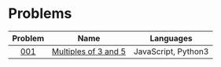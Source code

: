 # Problems

| Problem | Name | Languages |
|:-----:|:-----:|:-----:|
| [001](./001-100/001/) | [Multiples of 3 and 5](./001-100/001/) | JavaScript, Python3 |